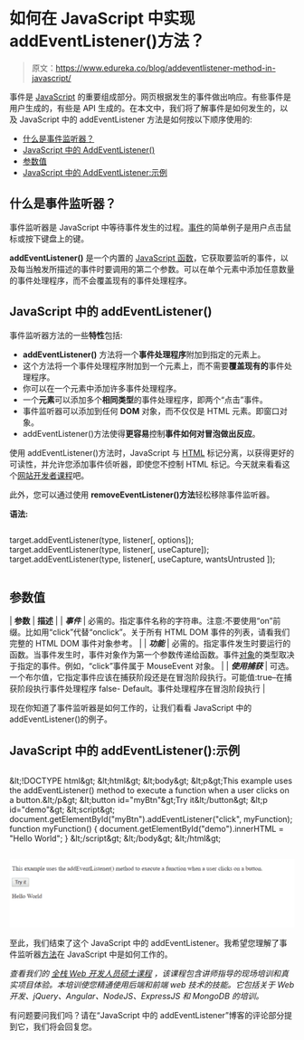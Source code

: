 # 如何在 JavaScript 中实现 addEventListener()方法？

> 原文：<https://www.edureka.co/blog/addeventlistener-method-in-javascript/>

事件是 [JavaScript](https://www.edureka.co/javascript-jquery-training) 的重要组成部分。网页根据发生的事件做出响应。有些事件是用户生成的，有些是 API 生成的。在本文中，我们将了解事件是如何发生的，以及 JavaScript 中的 addEventListener 方法是如何按以下顺序使用的:

*   [什么是事件监听器？](#what)
*   [JavaScript 中的 AddEventListener()](#method)
*   [参数值](#values)
*   [JavaScript 中的 AddEventListener:示例](#example)

## **什么是事件监听器？**

事件监听器是 JavaScript 中等待事件发生的过程。[事件](https://www.edureka.co/blog/event-bubbling-and-event-capturing/)的简单例子是用户点击鼠标或按下键盘上的键。

**addEventListener()** 是一个内置的 [JavaScript 函数](https://www.edureka.co/blog/javascript-functions/)，它获取要监听的事件，以及每当触发所描述的事件时要调用的第二个参数。可以在单个元素中添加任意数量的事件处理程序，而不会覆盖现有的事件处理程序。

## **JavaScript 中的 addEventListener()**

事件监听器方法的一些**特性**包括:

*   **addEventListener()** 方法将一个**事件处理程序**附加到指定的元素上。
*   这个方法将一个事件处理程序附加到一个元素上，而不需要**覆盖现有的**事件处理程序。
*   你可以在一个元素中添加许多事件处理程序。
*   一个**元素**可以添加多个**相同类型**的事件处理程序，即两个“点击”事件。
*   事件监听器可以添加到任何 **DOM** 对象，而不仅仅是 HTML 元素。即窗口对象。
*   addEventListener()方法使得**更容易**控制**事件如何对冒泡做出反应**。

使用 addEventListener()方法时，JavaScript 与 [HTML](https://www.edureka.co/blog/what-is-html/) 标记分离，以获得更好的可读性，并允许您添加事件侦听器，即使您不控制 HTML 标记。今天就来看看这个[网站开发者课程](https://www.edureka.co/masters-program/full-stack-developer-training)吧。

此外，您可以通过使用 **removeEventListener()方法**轻松移除事件监听器。

**语法:**

```

```
target.addEventListener(type, listener[, options]);
target.addEventListener(type, listener[, useCapture]);
target.addEventListener(type, listener[, useCapture, wantsUntrusted ]);
```

```

## **参数值**

| **参数** | **描述** |
| ***事件*** | 必需的。指定事件名称的字符串。注意:不要使用“on”前缀。比如用“click”代替“onclick”。关于所有 HTML DOM 事件的列表，请看我们完整的 HTML DOM 事件对象参考。 |
| ***功能*** | 必需的。指定事件发生时要运行的函数。当事件发生时，事件对象作为第一个参数传递给函数。事件[对象](https://www.edureka.co/blog/javascript-object/)的类型取决于指定的事件。例如，“click”事件属于 MouseEvent 对象。 |
| ***使用捕获*** | 可选。一个布尔值，它指定事件应该在捕获阶段还是在冒泡阶段执行。可能值:true–在捕获阶段执行事件处理程序 false- Default。事件处理程序在冒泡阶段执行 |

现在你知道了事件监听器是如何工作的，让我们看看 JavaScript 中的 addEventListener()的例子。

## **JavaScript 中的 addEventListener():示例**

```

```
&amp;lt;!DOCTYPE html&amp;gt;
&amp;lt;html&amp;gt;
&amp;lt;body&amp;gt;
&amp;lt;p&amp;gt;This example uses the addEventListener() method to execute a function when a user clicks on a button.&amp;lt;/p&amp;gt;
&amp;lt;button id="myBtn"&amp;gt;Try it&amp;lt;/button&amp;gt;
&amp;lt;p id="demo"&amp;gt;
&amp;lt;script&amp;gt;
document.getElementById("myBtn").addEventListener("click", myFunction);
function myFunction() {
document.getElementById("demo").innerHTML = "Hello World";
}
&amp;lt;/script&amp;gt;
&amp;lt;/body&amp;gt;
&amp;lt;/html&amp;gt;
```

```

![addEventListener in JavaScript](img/aa419203cf98011d1b8987eadcba863d.png)

至此，我们结束了这个 JavaScript 中的 addEventListener。我希望您理解了事件监听器[方法](https://www.edureka.co/blog/javascript-methods/)在 JavaScript 中是如何工作的。

*查看我们的  [全栈 Web 开发人员硕士课程](https://www.edureka.co/masters-program/full-stack-developer-training) ，该课程包含讲师指导的现场培训和真实项目体验。本培训使您精通使用后端和前端 web 技术的技能。它包括关于 Web 开发、jQuery、Angular、NodeJS、ExpressJS 和 MongoDB 的培训。*

有问题要问我们吗？请在“JavaScript 中的 addEventListener”博客的评论部分提到它，我们将会回复您。